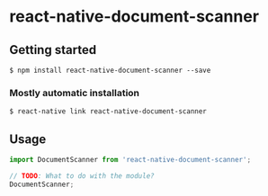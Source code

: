 # react-native-document-scanner

## Getting started

`$ npm install react-native-document-scanner --save`

### Mostly automatic installation

`$ react-native link react-native-document-scanner`

## Usage
```javascript
import DocumentScanner from 'react-native-document-scanner';

// TODO: What to do with the module?
DocumentScanner;
```
